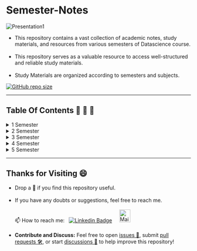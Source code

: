 # Semester-Notes

![Presentation1](https://github.com/madhurimarawat/Semester-Notes/assets/105432776/784d77f1-41bf-46a3-b2f8-c185ec52aad7)

- This repository contains a vast collection of academic notes, study materials, and resources from various semesters of  Datascience course.<br><br>
- This repository serves as a valuable resource to access well-structured and reliable study materials.<br><br>
- Study Materials are organized according to semesters and subjects.

[![GitHub repo size](https://img.shields.io/github/repo-size/madhurimarawat/Semester-Notes)](https://github.com/madhurimarawat/Semester-Notes)

---
## Table Of Contents 📔 🔖 📑
<details>
<summary>1 Semester</summary> <br>

1. Engineering-Mathematics-I
2. Environmental-Science
3. Foundations-of-Electronics-Engineering
4. Fundamentals-of-Computational-Biology
5. Language-and-Writing-Skills
6. Learning-Programming-Concepts-With-C
- To See Lab Programs Visit: [Learning-Programming-Concepts-With-C](https://github.com/madhurimarawat/Learning-Programming-Concepts-With-C)
7. Professional-Ethics-and-Life-Skills

</details>

<details>
<summary>2 Semester</summary> <br>

1. Data-Structure-Using-C
- To See Lab Programs Visit: [Data-Structure-Using-C](https://github.com/madhurimarawat/Data-structure-using-C)
2. Digital-Logic-and-Design
3. Engineering-Mathematics-II
4. Entrepreneurship
5. Object-Oriented-Programming
  - To See Lab Programs Visit: [Object-oriented-programming-with-c-plus-plus](https://github.com/madhurimarawat/Object-oriented-programming-with-c-plus-plus)
6. Python-For-Datascience
- To See Lab Programs Visit: [Python-for-Datascience](https://github.com/madhurimarawat/Python-for-Datascience)

</details>

<details>
<summary>3 Semester</summary> <br>

1. Analysis & Design of Algorithm
- To See Lab Programs Visit: [Analysis-and-Design-of-Algorithm-using-python](https://github.com/madhurimarawat/Analysis-and-Design-of-Algorithm-using-python)
2. Computer Organization and Architecture
3. Database Management System
4. Discrete Structure
5. Independent Project
  - To See Project Visit: [Library Management System](https://github.com/madhurimarawat/Library-Management-System)
6. Probability and Statistics

</details>

<details>
<summary>4 Semester</summary> <br>

1. Artificial Intelligence-Principles and Applications
2. Computer Network
3. Data Visualization
- To See Lab Programs Visit: [Data-Visualization-using-python](https://github.com/madhurimarawat/Data-Visualization-using-python)
4. Operating System
5. R for Datascience
  - To See Lab Programs Visit: [R-for-Datascience](https://github.com/madhurimarawat/R-for-Datascience)
6. Theory of Computation

</details>

<details>
<summary>5 Semester</summary> <br>

1. Computational Complexity
2. Cryptography and Network Security
  - To See Lab Programs Visit: [Cryptography-and-Network-Security](https://github.com/madhurimarawat/Cryptography-and-Network-Security)
3. Intelligent Data Analysis
- To See Lab Programs Visit: [Intelligent-Data-Analysis](https://github.com/madhurimarawat/Intelligent-Data-Analysis)
4. Natural Language Processing
  - To See Lab Programs Visit: [Natural-Language-Processing-in-Python](https://github.com/madhurimarawat/Natural-Language-Processing-in-Python)
5. Pattern Recognition and Machine Learning
  - To See Lab Programs Visit: [Pattern-Recognition-and-Machine-Learning](https://github.com/madhurimarawat/Pattern-Recognition-and-Machine-Learning)
6. Vocational Training
- To See Lab Project Visit: [Vocational Training Project](https://github.com/madhurimarawat/Final-Internship-Project)

</details>

---

## Thanks for Visiting 😄

- Drop a 🌟 if you find this repository useful.<br><br>
- If you have any doubts or suggestions, feel free to reach me.<br><br>
📫 How to reach me:  &nbsp; [![Linkedin Badge](https://img.shields.io/badge/-madhurima-blue?style=flat&logo=Linkedin&logoColor=white)](https://www.linkedin.com/in/madhurima-rawat/) &nbsp; &nbsp;
<a href ="mailto:rawatmadhurima@gmail.com"><img src="https://github.com/madhurimarawat/Machine-Learning-Using-Python/assets/105432776/b6a0873a-e961-42c0-8fbf-ab65828c961a" height=35 width=30 title="Mail Illustration" alt="Mail Illustration📫" > </a><br><br>
- **Contribute and Discuss:** Feel free to open <a href= "https://github.com/madhurimarawat/Semester-Notes/issues">issues 🐛</a>, submit <a href = "https://github.com/madhurimarawat/Semester-Notes/pulls">pull requests 🛠️</a>, or start <a href = "https://github.com/madhurimarawat/Semester-Notes/discussions">discussions 💬</a> to help improve this repository!
